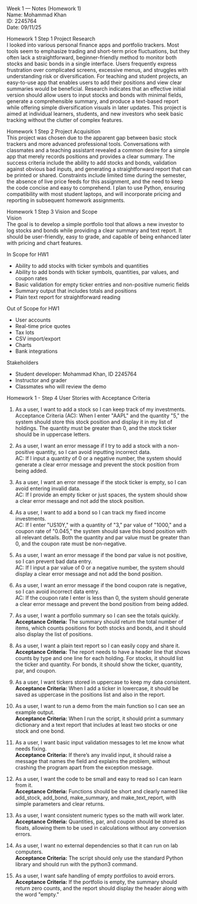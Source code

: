 Week 1 — Notes (Homework 1)  
Name: Mohammad Khan  
ID: 2245764  
Date: 09/11/25  

Homework 1  Step 1 Project Research  
I looked into various personal finance apps and portfolio trackers. Most tools seem to emphasize trading and short-term price fluctuations, but they often lack a straightforward, beginner-friendly method to monitor both stocks and basic bonds in a single interface. Users frequently express frustration over complicated screens, excessive menus, and struggles with understanding risk or diversification. For teaching and student projects, an easy-to-use app that enables users to add their positions and view clear summaries would be beneficial. Research indicates that an effective initial version should allow users to input stocks and bonds with minimal fields, generate a comprehensible summary, and produce a text-based report while offering simple diversification visuals in later updates. This project is aimed at individual learners, students, and new investors who seek basic tracking without the clutter of complex features.

Homework 1  Step 2 Project Acquisition  
This project was chosen due to the apparent gap between basic stock trackers and more advanced professional tools. Conversations with classmates and a teaching assistant revealed a common desire for a simple app that merely records positions and provides a clear summary. The success criteria include the ability to add stocks and bonds, validation against obvious bad inputs, and generating a straightforward report that can be printed or shared. Constraints include limited time during the semester, the absence of live price feeds for this assignment, and the need to keep the code concise and easy to comprehend. I plan to use Python, ensuring compatibility with most student laptops, and will incorporate pricing and reporting in subsequent homework assignments.

Homework 1  Step 3 Vision and Scope  
Vision  
The goal is to develop a simple portfolio tool that allows a new investor to log stocks and bonds while providing a clear summary and text report. It should be user-friendly, easy to grade, and capable of being enhanced later with pricing and chart features.

In Scope for HW1  
- Ability to add stocks with ticker symbols and quantities  
- Ability to add bonds with ticker symbols, quantities, par values, and coupon rates  
- Basic validation for empty ticker entries and non-positive numeric fields  
- Summary output that includes totals and positions  
- Plain text report for straightforward reading  

Out of Scope for HW1  
- User accounts  
- Real-time price quotes  
- Tax lots  
- CSV import/export  
- Charts  
- Bank integrations  

Stakeholders  
- Student developer: Mohammad Khan, ID 2245764  
- Instructor and grader  
- Classmates who will review the demo   

Homework 1 - Step 4 User Stories with Acceptance Criteria

1. As a user, I want to add a stock so I can keep track of my investments.  
   Acceptance Criteria (AC): When I enter "AAPL" and the quantity "5," the system should store this stock position and display it in my list of holdings. The quantity must be greater than 0, and the stock ticker should be in uppercase letters.

2. As a user, I want an error message if I try to add a stock with a non-positive quantity, so I can avoid inputting incorrect data.  
   AC: If I input a quantity of 0 or a negative number, the system should generate a clear error message and prevent the stock position from being added.

3. As a user, I want an error message if the stock ticker is empty, so I can avoid entering invalid data.  
   AC: If I provide an empty ticker or just spaces, the system should show a clear error message and not add the stock position.

4. As a user, I want to add a bond so I can track my fixed income investments.  
   AC: If I enter "US10Y," with a quantity of "3," par value of "1000," and a coupon rate of "0.045," the system should save this bond position with all relevant details. Both the quantity and par value must be greater than 0, and the coupon rate must be non-negative.

5. As a user, I want an error message if the bond par value is not positive, so I can prevent bad data entry.  
   AC: If I input a par value of 0 or a negative number, the system should display a clear error message and not add the bond position.

6. As a user, I want an error message if the bond coupon rate is negative, so I can avoid incorrect data entry.  
   AC: If the coupon rate I enter is less than 0, the system should generate a clear error message and prevent the bond position from being added.

7. As a user, I want a portfolio summary so I can see the totals quickly.  
**Acceptance Criteria:** The summary should return the total number of items, which counts positions for both stocks and bonds, and it should also display the list of positions.

8. As a user, I want a plain text report so I can easily copy and share it.  
**Acceptance Criteria:** The report needs to have a header line that shows counts by type and one line for each holding. For stocks, it should list the ticker and quantity. For bonds, it should show the ticker, quantity, par, and coupon.

9. As a user, I want tickers stored in uppercase to keep my data consistent.  
**Acceptance Criteria:** When I add a ticker in lowercase, it should be saved as uppercase in the positions list and also in the report.

10. As a user, I want to run a demo from the main function so I can see an example output.  
**Acceptance Criteria:** When I run the script, it should print a summary dictionary and a text report that includes at least two stocks or one stock and one bond.

11. As a user, I want basic input validation messages to let me know what needs fixing.  
**Acceptance Criteria:** If there’s any invalid input, it should raise a message that names the field and explains the problem, without crashing the program apart from the exception message.

12. As a user, I want the code to be small and easy to read so I can learn from it.  
**Acceptance Criteria:** Functions should be short and clearly named like add_stock, add_bond, make_summary, and make_text_report, with simple parameters and clear returns.

13. As a user, I want consistent numeric types so the math will work later.  
**Acceptance Criteria:** Quantities, par, and coupon should be stored as floats, allowing them to be used in calculations without any conversion errors.

14. As a user, I want no external dependencies so that it can run on lab computers.  
**Acceptance Criteria:** The script should only use the standard Python library and should run with the python3 command.

15. As a user, I want safe handling of empty portfolios to avoid errors.  
**Acceptance Criteria:** If the portfolio is empty, the summary should return zero counts, and the report should display the header along with the word "empty." 
